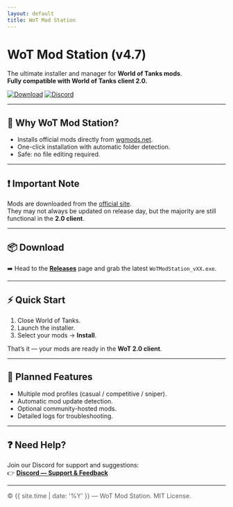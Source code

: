```yaml
---
layout: default
title: WoT Mod Station
---
```


# WoT Mod Station (v4.7)

The ultimate installer and manager for **World of Tanks mods**.  
**Fully compatible with World of Tanks client 2.0.**

[![Download](https://img.shields.io/github/v/release/<ORG>/<REPO>)](https://github.com/<ORG>/<REPO>/releases)
[![Discord](https://img.shields.io/badge/Discord-Join-5865F2)](<DISCORD_LINK>)

---

## 🚀 Why WoT Mod Station?

- Installs official mods directly from [wgmods.net](https://wgmods.net).  
- One-click installation with automatic folder detection.  
- Safe: no file editing required.  

---

## ❗ Important Note

Mods are downloaded from the [official site](https://wgmods.net).  
They may not always be updated on release day, but the majority are still functional in the **2.0 client**.

---

## 📦 Download

➡️ Head to the [**Releases**](https://github.com/<ORG>/<REPO>/releases) page and grab the latest `WoTModStation_vXX.exe`.  

---

## ⚡ Quick Start

1. Close World of Tanks.  
2. Launch the installer.  
3. Select your mods → **Install**.  

That’s it — your mods are ready in the **WoT 2.0 client**.

---

## 📝 Planned Features

- Multiple mod profiles (casual / competitive / sniper).  
- Automatic mod update detection.  
- Optional community-hosted mods.  
- Detailed logs for troubleshooting.  

---

## ❓ Need Help?

Join our Discord for support and suggestions:  
👉 [**Discord — Support & Feedback**](<DISCORD_LINK>)

---

<footer>
<p style="font-size: 0.9rem; opacity: .7;">© {{ site.time | date: '%Y' }} — WoT Mod Station. MIT License.</p>
</footer>

